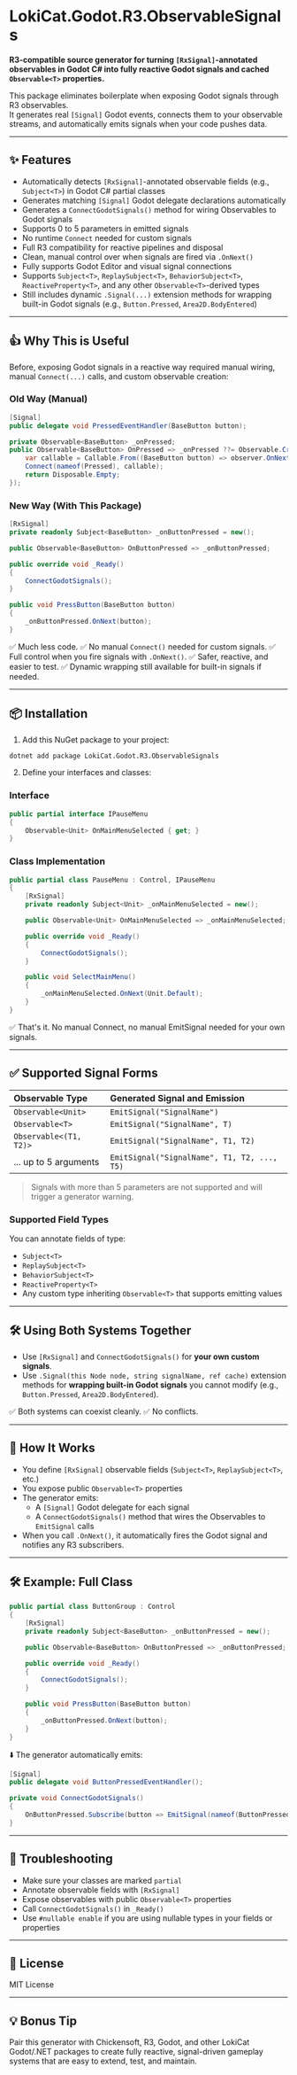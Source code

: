 ﻿# LokiCat.Godot.R3.ObservableSignals

**R3-compatible source generator for turning `[RxSignal]`-annotated observables in Godot C# into fully reactive Godot signals and cached `Observable<T>` properties.**

This package eliminates boilerplate when exposing Godot signals through R3 observables.  
It generates real `[Signal]` Godot events, connects them to your observable streams, and automatically emits signals when your code pushes data.

---

## ✨ Features

- Automatically detects `[RxSignal]`-annotated observable fields (e.g., `Subject<T>`) in Godot C# partial classes
- Generates matching `[Signal]` Godot delegate declarations automatically
- Generates a `ConnectGodotSignals()` method for wiring Observables to Godot signals
- Supports 0 to 5 parameters in emitted signals
- No runtime `Connect` needed for custom signals
- Full R3 compatibility for reactive pipelines and disposal
- Clean, manual control over when signals are fired via `.OnNext()`
- Fully supports Godot Editor and visual signal connections
- Supports `Subject<T>`, `ReplaySubject<T>`, `BehaviorSubject<T>`, `ReactiveProperty<T>`, and any other `Observable<T>`-derived types
- Still includes dynamic `.Signal(...)` extension methods for wrapping built-in Godot signals (e.g., `Button.Pressed`, `Area2D.BodyEntered`)

---

## 👍 Why This is Useful

Before, exposing Godot signals in a reactive way required manual wiring, manual `Connect(...)` calls, and custom observable creation:

### Old Way (Manual)

```csharp
[Signal]
public delegate void PressedEventHandler(BaseButton button);

private Observable<BaseButton> _onPressed;
public Observable<BaseButton> OnPressed => _onPressed ??= Observable.Create<BaseButton>(observer => {
    var callable = Callable.From((BaseButton button) => observer.OnNext(button));
    Connect(nameof(Pressed), callable);
    return Disposable.Empty;
});
```

### New Way (With This Package)

```csharp
[RxSignal]
private readonly Subject<BaseButton> _onButtonPressed = new();

public Observable<BaseButton> OnButtonPressed => _onButtonPressed;

public override void _Ready()
{
    ConnectGodotSignals();
}

public void PressButton(BaseButton button)
{
    _onButtonPressed.OnNext(button);
}
```

✅ Much less code.
✅ No manual `Connect()` needed for custom signals.
✅ Full control when you fire signals with `.OnNext()`.
✅ Safer, reactive, and easier to test.
✅ Dynamic wrapping still available for built-in signals if needed.

---

## 📦 Installation

1. Add this NuGet package to your project:

```sh
dotnet add package LokiCat.Godot.R3.ObservableSignals
```

2. Define your interfaces and classes:

### Interface

```csharp
public partial interface IPauseMenu
{
    Observable<Unit> OnMainMenuSelected { get; }
}
```

### Class Implementation

```csharp
public partial class PauseMenu : Control, IPauseMenu
{
    [RxSignal]
    private readonly Subject<Unit> _onMainMenuSelected = new();

    public Observable<Unit> OnMainMenuSelected => _onMainMenuSelected;

    public override void _Ready()
    {
        ConnectGodotSignals();
    }

    public void SelectMainMenu()
    {
        _onMainMenuSelected.OnNext(Unit.Default);
    }
}
```

✅ That's it. No manual Connect, no manual EmitSignal needed for your own signals.

---

## ✅ Supported Signal Forms

| Observable Type                     | Generated Signal and Emission |
|:------------------------------------ |:-------------------------------|
| `Observable<Unit>`                  | `EmitSignal("SignalName")`     |
| `Observable<T>`                     | `EmitSignal("SignalName", T)`  |
| `Observable<(T1, T2)>`              | `EmitSignal("SignalName", T1, T2)` |
| ... up to 5 arguments               | `EmitSignal("SignalName", T1, T2, ..., T5)` |

> Signals with more than 5 parameters are not supported and will trigger a generator warning.

### Supported Field Types

You can annotate fields of type:
- `Subject<T>`
- `ReplaySubject<T>`
- `BehaviorSubject<T>`
- `ReactiveProperty<T>`
- Any custom type inheriting `Observable<T>` that supports emitting values

---

## 🛠 Using Both Systems Together

- Use `[RxSignal]` and `ConnectGodotSignals()` for **your own custom signals**.
- Use `.Signal(this Node node, string signalName, ref cache)` extension methods for **wrapping built-in Godot signals** you cannot modify (e.g., `Button.Pressed`, `Area2D.BodyEntered`).

✅ Both systems can coexist cleanly.
✅ No conflicts.

---

## 🧠 How It Works

- You define `[RxSignal]` observable fields (`Subject<T>`, `ReplaySubject<T>`, etc.)
- You expose public `Observable<T>` properties
- The generator emits:
  - A `[Signal]` Godot delegate for each signal
  - A `ConnectGodotSignals()` method that wires the Observables to `EmitSignal` calls
- When you call `.OnNext()`, it automatically fires the Godot signal and notifies any R3 subscribers.

---

## 🛠 Example: Full Class

```csharp
public partial class ButtonGroup : Control
{
    [RxSignal]
    private readonly Subject<BaseButton> _onButtonPressed = new();

    public Observable<BaseButton> OnButtonPressed => _onButtonPressed;

    public override void _Ready()
    {
        ConnectGodotSignals();
    }

    public void PressButton(BaseButton button)
    {
        _onButtonPressed.OnNext(button);
    }
}
```

⬇️ The generator automatically emits:

```csharp
[Signal]
public delegate void ButtonPressedEventHandler();

private void ConnectGodotSignals()
{
    OnButtonPressed.Subscribe(button => EmitSignal(nameof(ButtonPressed), button)).AddTo(this);
}
```

---

## 🧪 Troubleshooting

- Make sure your classes are marked `partial`
- Annotate observable fields with `[RxSignal]`
- Expose observables with public `Observable<T>` properties
- Call `ConnectGodotSignals()` in `_Ready()`
- Use `#nullable enable` if you are using nullable types in your fields or properties

---

## 📄 License

MIT License

---

## 💡 Bonus Tip

Pair this generator with Chickensoft, R3, Godot, and other LokiCat Godot/.NET packages to create fully reactive, signal-driven gameplay systems that are easy to extend, test, and maintain.

